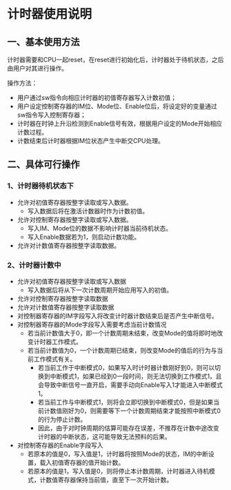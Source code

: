 # 计时器使用说明

## 一、基本使用方法

计时器需要和CPU一起reset，在reset进行初始化后，计时器处于待机状态，之后由用户对其进行操作。

操作方法：

* 用户通过sw指令向相应计时器的初值寄存器写入计数初值；
* 用户设定控制寄存器的IM位、Mode位、Enable位后，将设定好的变量通过sw指令写入控制寄存器；
* 计时器在时钟上升沿检测到Enable信号有效，根据用户设定的Mode开始相应计数过程。
* 计数结束后计时器根据IM位状态产生中断交CPU处理。

## 二、具体可行操作

### 1、计时器待机状态下

* 允许对初值寄存器按整字读取或写入数据。
  * 写入数据后将在激活计数器时作为计数初值。
* 允许对控制寄存器按整字读取或写入数据。
  * 写入IM、Mode位的数据不影响计时器当前待机状态。
  * 写入Enable数据若为1，则启动计数功能。
* 允许对计数值寄存器按整字读取数据。

### 2、计时器计数中

* 允许对初值寄存器按整字读取或写入数据
  * 写入数据后将从下一次计数周期开始应用写入的初值。
* 允许对控制寄存器按整字读取数据
* 允许对计数值寄存器按整字读取数据
* 对控制器寄存器的IM字段写入将改变计时器计数结束后是否产生中断信号。
* 对控制器寄存器的Mode字段写入需要考虑当前计数情况
  * 若当前计数值大于0，即一个计数周期未结束，改变Mode的值将即时地改变计时器工作模式。
  * 若当前计数值为0，一个计数周期已结束，则改变Mode的值后的行为与当前工作模式有关。
    * 若当前工作于中断模式0，如果写入时计时器计数刚好到0，则可以切换到中断模式1，如果已经到0一段时间，则无法切换到工作模式1，且会导致中断信号一直开启，需要手动向Enable写入1才能进入中断模式1。
    * 若当前工作与中断模式1，则将会立即切换到中断模式0，但是如果当前计数值刚好为0，则需要等下一个计数周期结束才能按照中断模式0的行为停止计数。
    * 因此，由于对时钟周期的估算可能存在误差，不推荐在计数中途改变计时器的中断状态，这可能导致无法预料的后果。
* 对控制寄存器的Enable字段写入
  * 若原本的值是0，写入值是1，计时器将按照Mode的状态，IM的中断设置，载入初值寄存器的值开始计数。
  * 若原本的值是1，写入值是0，则将停止本计数周期，计时器进入待机模式，计数值寄存器保持当前值，直至下一次开始计数。
